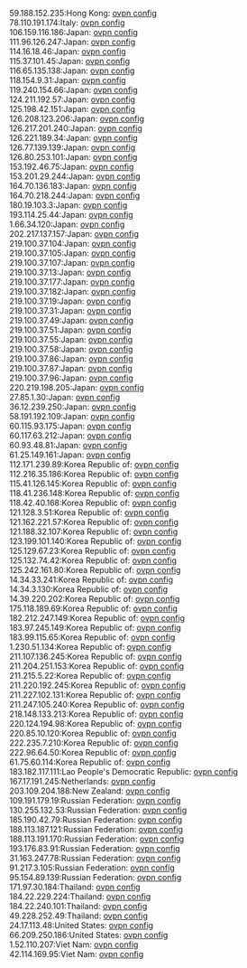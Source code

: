 59.188.152.235:Hong Kong: [ovpn config](vpn/59_188_152_235.ovpn)  
78.110.191.174:Italy: [ovpn config](vpn/78_110_191_174.ovpn)  
106.159.116.186:Japan: [ovpn config](vpn/106_159_116_186.ovpn)  
111.96.126.247:Japan: [ovpn config](vpn/111_96_126_247.ovpn)  
114.16.18.46:Japan: [ovpn config](vpn/114_16_18_46.ovpn)  
115.37.101.45:Japan: [ovpn config](vpn/115_37_101_45.ovpn)  
116.65.135.138:Japan: [ovpn config](vpn/116_65_135_138.ovpn)  
118.154.9.31:Japan: [ovpn config](vpn/118_154_9_31.ovpn)  
119.240.154.66:Japan: [ovpn config](vpn/119_240_154_66.ovpn)  
124.211.192.57:Japan: [ovpn config](vpn/124_211_192_57.ovpn)  
125.198.42.151:Japan: [ovpn config](vpn/125_198_42_151.ovpn)  
126.208.123.206:Japan: [ovpn config](vpn/126_208_123_206.ovpn)  
126.217.201.240:Japan: [ovpn config](vpn/126_217_201_240.ovpn)  
126.221.189.34:Japan: [ovpn config](vpn/126_221_189_34.ovpn)  
126.77.139.139:Japan: [ovpn config](vpn/126_77_139_139.ovpn)  
126.80.253.101:Japan: [ovpn config](vpn/126_80_253_101.ovpn)  
153.192.46.75:Japan: [ovpn config](vpn/153_192_46_75.ovpn)  
153.201.29.244:Japan: [ovpn config](vpn/153_201_29_244.ovpn)  
164.70.136.183:Japan: [ovpn config](vpn/164_70_136_183.ovpn)  
164.70.218.244:Japan: [ovpn config](vpn/164_70_218_244.ovpn)  
180.19.103.3:Japan: [ovpn config](vpn/180_19_103_3.ovpn)  
193.114.25.44:Japan: [ovpn config](vpn/193_114_25_44.ovpn)  
1.66.34.120:Japan: [ovpn config](vpn/1_66_34_120.ovpn)  
202.217.137.157:Japan: [ovpn config](vpn/202_217_137_157.ovpn)  
219.100.37.104:Japan: [ovpn config](vpn/219_100_37_104.ovpn)  
219.100.37.105:Japan: [ovpn config](vpn/219_100_37_105.ovpn)  
219.100.37.107:Japan: [ovpn config](vpn/219_100_37_107.ovpn)  
219.100.37.13:Japan: [ovpn config](vpn/219_100_37_13.ovpn)  
219.100.37.177:Japan: [ovpn config](vpn/219_100_37_177.ovpn)  
219.100.37.182:Japan: [ovpn config](vpn/219_100_37_182.ovpn)  
219.100.37.19:Japan: [ovpn config](vpn/219_100_37_19.ovpn)  
219.100.37.31:Japan: [ovpn config](vpn/219_100_37_31.ovpn)  
219.100.37.49:Japan: [ovpn config](vpn/219_100_37_49.ovpn)  
219.100.37.51:Japan: [ovpn config](vpn/219_100_37_51.ovpn)  
219.100.37.55:Japan: [ovpn config](vpn/219_100_37_55.ovpn)  
219.100.37.58:Japan: [ovpn config](vpn/219_100_37_58.ovpn)  
219.100.37.86:Japan: [ovpn config](vpn/219_100_37_86.ovpn)  
219.100.37.87:Japan: [ovpn config](vpn/219_100_37_87.ovpn)  
219.100.37.96:Japan: [ovpn config](vpn/219_100_37_96.ovpn)  
220.219.198.205:Japan: [ovpn config](vpn/220_219_198_205.ovpn)  
27.85.1.30:Japan: [ovpn config](vpn/27_85_1_30.ovpn)  
36.12.239.250:Japan: [ovpn config](vpn/36_12_239_250.ovpn)  
58.191.192.109:Japan: [ovpn config](vpn/58_191_192_109.ovpn)  
60.115.93.175:Japan: [ovpn config](vpn/60_115_93_175.ovpn)  
60.117.63.212:Japan: [ovpn config](vpn/60_117_63_212.ovpn)  
60.93.48.81:Japan: [ovpn config](vpn/60_93_48_81.ovpn)  
61.25.149.161:Japan: [ovpn config](vpn/61_25_149_161.ovpn)  
112.171.239.89:Korea Republic of: [ovpn config](vpn/112_171_239_89.ovpn)  
112.216.35.186:Korea Republic of: [ovpn config](vpn/112_216_35_186.ovpn)  
115.41.126.145:Korea Republic of: [ovpn config](vpn/115_41_126_145.ovpn)  
118.41.236.148:Korea Republic of: [ovpn config](vpn/118_41_236_148.ovpn)  
118.42.40.168:Korea Republic of: [ovpn config](vpn/118_42_40_168.ovpn)  
121.128.3.51:Korea Republic of: [ovpn config](vpn/121_128_3_51.ovpn)  
121.162.221.57:Korea Republic of: [ovpn config](vpn/121_162_221_57.ovpn)  
121.188.32.107:Korea Republic of: [ovpn config](vpn/121_188_32_107.ovpn)  
123.199.101.140:Korea Republic of: [ovpn config](vpn/123_199_101_140.ovpn)  
125.129.67.23:Korea Republic of: [ovpn config](vpn/125_129_67_23.ovpn)  
125.132.74.42:Korea Republic of: [ovpn config](vpn/125_132_74_42.ovpn)  
125.242.161.80:Korea Republic of: [ovpn config](vpn/125_242_161_80.ovpn)  
14.34.33.241:Korea Republic of: [ovpn config](vpn/14_34_33_241.ovpn)  
14.34.3.130:Korea Republic of: [ovpn config](vpn/14_34_3_130.ovpn)  
14.39.220.202:Korea Republic of: [ovpn config](vpn/14_39_220_202.ovpn)  
175.118.189.69:Korea Republic of: [ovpn config](vpn/175_118_189_69.ovpn)  
182.212.247.149:Korea Republic of: [ovpn config](vpn/182_212_247_149.ovpn)  
183.97.245.149:Korea Republic of: [ovpn config](vpn/183_97_245_149.ovpn)  
183.99.115.65:Korea Republic of: [ovpn config](vpn/183_99_115_65.ovpn)  
1.230.51.134:Korea Republic of: [ovpn config](vpn/1_230_51_134.ovpn)  
211.107.136.245:Korea Republic of: [ovpn config](vpn/211_107_136_245.ovpn)  
211.204.251.153:Korea Republic of: [ovpn config](vpn/211_204_251_153.ovpn)  
211.215.5.22:Korea Republic of: [ovpn config](vpn/211_215_5_22.ovpn)  
211.220.192.245:Korea Republic of: [ovpn config](vpn/211_220_192_245.ovpn)  
211.227.102.131:Korea Republic of: [ovpn config](vpn/211_227_102_131.ovpn)  
211.247.105.240:Korea Republic of: [ovpn config](vpn/211_247_105_240.ovpn)  
218.148.133.213:Korea Republic of: [ovpn config](vpn/218_148_133_213.ovpn)  
220.124.194.98:Korea Republic of: [ovpn config](vpn/220_124_194_98.ovpn)  
220.85.10.120:Korea Republic of: [ovpn config](vpn/220_85_10_120.ovpn)  
222.235.7.210:Korea Republic of: [ovpn config](vpn/222_235_7_210.ovpn)  
222.96.64.50:Korea Republic of: [ovpn config](vpn/222_96_64_50.ovpn)  
61.75.60.114:Korea Republic of: [ovpn config](vpn/61_75_60_114.ovpn)  
183.182.117.111:Lao People's Democratic Republic: [ovpn config](vpn/183_182_117_111.ovpn)  
167.17.191.245:Netherlands: [ovpn config](vpn/167_17_191_245.ovpn)  
203.109.204.188:New Zealand: [ovpn config](vpn/203_109_204_188.ovpn)  
109.191.179.19:Russian Federation: [ovpn config](vpn/109_191_179_19.ovpn)  
130.255.132.53:Russian Federation: [ovpn config](vpn/130_255_132_53.ovpn)  
185.190.42.79:Russian Federation: [ovpn config](vpn/185_190_42_79.ovpn)  
188.113.187.121:Russian Federation: [ovpn config](vpn/188_113_187_121.ovpn)  
188.113.191.170:Russian Federation: [ovpn config](vpn/188_113_191_170.ovpn)  
193.176.83.91:Russian Federation: [ovpn config](vpn/193_176_83_91.ovpn)  
31.163.247.78:Russian Federation: [ovpn config](vpn/31_163_247_78.ovpn)  
91.217.3.105:Russian Federation: [ovpn config](vpn/91_217_3_105.ovpn)  
95.154.89.139:Russian Federation: [ovpn config](vpn/95_154_89_139.ovpn)  
171.97.30.184:Thailand: [ovpn config](vpn/171_97_30_184.ovpn)  
184.22.229.224:Thailand: [ovpn config](vpn/184_22_229_224.ovpn)  
184.22.240.101:Thailand: [ovpn config](vpn/184_22_240_101.ovpn)  
49.228.252.49:Thailand: [ovpn config](vpn/49_228_252_49.ovpn)  
24.17.113.48:United States: [ovpn config](vpn/24_17_113_48.ovpn)  
66.209.250.186:United States: [ovpn config](vpn/66_209_250_186.ovpn)  
1.52.110.207:Viet Nam: [ovpn config](vpn/1_52_110_207.ovpn)  
42.114.169.95:Viet Nam: [ovpn config](vpn/42_114_169_95.ovpn)  

